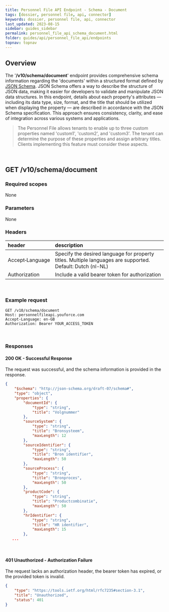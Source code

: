 ```yaml
---
title: Personnel File API Endpoint - Schema - Document
tags: [dossier, personnel file, api, connector]
keywords: dossier, personnel file, api, connector
last_updated: 2023-08-15
sidebar: guides_sidebar
permalink: personnel_file_api_schema_document.html
folder: guides/api/personnel_file_api/endpoints
topnav: topnav
---
```


## Overview
The '**/v10/schema/document**' endpoint provides comprehensive schema information regarding the 'documents' within a structured format 
defined by [JSON Schema](https://json-schema.org/specification.html). JSON Schema offers a way to describe the structure of JSON data, making 
it easier for developers to validate and manipulate JSON data structures. In this endpoint, details about each property's attributes — including 
its data type, size, format, and the title that should be utilized when displaying the property — are described in accordance with the 
JSON Schema specification. This approach ensures consistency, clarity, and ease of integration across various systems and applications.

> The Personnel File allows tenants to enable up to three custom properties named 'custom1', 'custom2', and 'custom3'. The tenant can determine the
> purpose of these properties and assign arbitrary titles. Clients implementing this feature must consider these aspects.

&nbsp;
## GET /v10/schema/document
### Required scopes
None
### Parameters
None
### Headers

| header                | description                                                                 |
|:----------------------|:----------------------------------------------------------------------------|
| Accept&#8209;Language | Specify the desired language for property titles. Multiple languages are supported. Default: Dutch (nl-NL) |
| Authorization | Include a valid bearer token for authorization |

&nbsp;
### Example request
```
GET /v10/schema/document
Host: personnelfileapi.youforce.com
Accept-Language: en-GB
Authorization: Bearer YOUR_ACCESS_TOKEN
```

&nbsp;
### Responses
#### 200 OK - Successful Response
The request was successful, and the schema information is provided in the response.
```json
{
    "$schema": "http://json-schema.org/draft-07/schema#",
    "type": "object",
    "properties": {
        "documentId": {
            "type": "string",
            "title": "Volgnummer"
        },
        "sourceSystem": {
            "type": "string",
            "title": "Bronsysteem",
            "maxLength": 12
        },
        "sourceIdentifier": {
            "type": "string",
            "title": "Bron identifier",
            "maxLength": 50
        },
        "sourceProcess": {
            "type": "string",
            "title": "Bronproces",
            "maxLength": 50
        },
        "productCode": {
            "type": "string",
            "title": "Productcombinatie",
            "maxLength": 50
        },
        "hrIdentifier": {
            "type": "string",
            "title": "HR identifier",
            "maxLength": 15
        },
   ...
```

&nbsp;
#### 401 Unauthorized - Authorization Failure
The request lacks an authorization header, the bearer token has expired, or the provided token is invalid.
```json
{
    "type": "https://tools.ietf.org/html/rfc7235#section-3.1",
    "title": "Unauthorized",
    "status": 401
}
```
